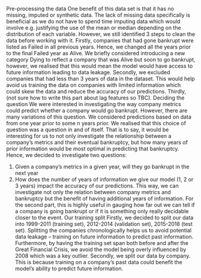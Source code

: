 Pre-processing the data
One benefit of this data set is that it has no missing, imputed or synthetic data. The lack of missing data specifically is beneficial as we do not have to spend time imputing data which would involve e.g. justifying the use of the mean or median depending on the distribution of each variable. 
However, we still identified 3 steps to clean the data before working with it. 
Firstly, companies that had gone bankrupt were listed as Failed in all previous years. Hence, we changed all the years prior to the final Failed year as Alive. We briefly considered introducing a new category Dying to reflect a company that was Alive but soon to go bankrupt, however, we realised that this would mean the model would have access to future information leading to data leakage.
Secondly, we excluded companies that had less than 3 years of data in the dataset. This would help avoid us training the data on companies with limited information which could skew the data and reduce the accuracy of our predictions.
Thirdly, (not sure how to write this part about lag features so TBC).
Deciding the question
We were interested in investigating the way company metrics could predict whether a company would go bankrupt. However, there are many variations of this question. We considered predictions based on data from one year prior to some n years prior.
We realised that this choice of question was a question in and of itself. That is to say, it would be interesting for us to not only investigate the relationship between a company’s metrics and their eventual bankruptcy, but how many years of prior information would be most optimal in predicting that bankruptcy.
Hence, we decided to investigate two questions:
1.	Given a company’s metrics in a given year, will they go bankrupt in the next year
2.	How does the number of years of information we give our model (1, 2 or 3 years) impact the accuracy of our predictions. 
This way, we can investigate not only the relation between company metrics and bankruptcy but the benefit of having additional years of information. For the second part, this is highly useful in gauging how far out we can tell if a company is going bankrupt or if it is something only really decidable closer to the event.
Our training split 
Firstly, we decided to split our data into 1999-2011 (training set), 2012-2014 (validation set), 2015-2018 (test set). Splitting the companies chronologically helps us to avoid potential data leakage – training on future information to predict past information. Furthermore, by having the training set span both before and after the Great Financial Crisis, we avoid the model being overly influenced by 2008 which was a key outlier. 
Secondly, we split our data by company. This is because training on a company’s past data could benefit the model’s ability to predict future information.


